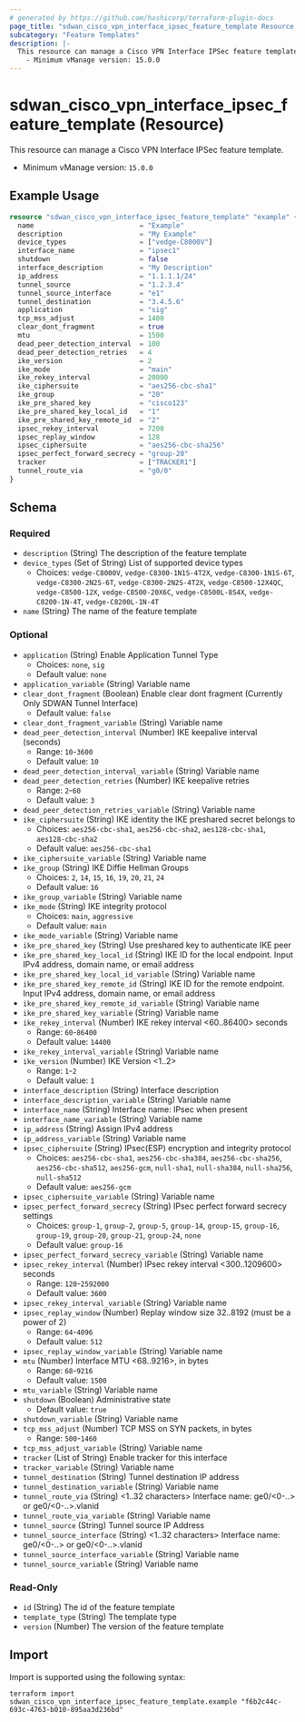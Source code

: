 ```yaml
---
# generated by https://github.com/hashicorp/terraform-plugin-docs
page_title: "sdwan_cisco_vpn_interface_ipsec_feature_template Resource - terraform-provider-sdwan"
subcategory: "Feature Templates"
description: |-
  This resource can manage a Cisco VPN Interface IPSec feature template.
    - Minimum vManage version: 15.0.0
---
```


# sdwan_cisco_vpn_interface_ipsec_feature_template (Resource)

This resource can manage a Cisco VPN Interface IPSec feature template.
  - Minimum vManage version: `15.0.0`

## Example Usage

```terraform
resource "sdwan_cisco_vpn_interface_ipsec_feature_template" "example" {
  name                          = "Example"
  description                   = "My Example"
  device_types                  = ["vedge-C8000V"]
  interface_name                = "ipsec1"
  shutdown                      = false
  interface_description         = "My Description"
  ip_address                    = "1.1.1.1/24"
  tunnel_source                 = "1.2.3.4"
  tunnel_source_interface       = "e1"
  tunnel_destination            = "3.4.5.6"
  application                   = "sig"
  tcp_mss_adjust                = 1400
  clear_dont_fragment           = true
  mtu                           = 1500
  dead_peer_detection_interval  = 100
  dead_peer_detection_retries   = 4
  ike_version                   = 2
  ike_mode                      = "main"
  ike_rekey_interval            = 20000
  ike_ciphersuite               = "aes256-cbc-sha1"
  ike_group                     = "20"
  ike_pre_shared_key            = "cisco123"
  ike_pre_shared_key_local_id   = "1"
  ike_pre_shared_key_remote_id  = "2"
  ipsec_rekey_interval          = 7200
  ipsec_replay_window           = 128
  ipsec_ciphersuite             = "aes256-cbc-sha256"
  ipsec_perfect_forward_secrecy = "group-20"
  tracker                       = ["TRACKER1"]
  tunnel_route_via              = "g0/0"
}
```

<!-- schema generated by tfplugindocs -->
## Schema

### Required

- `description` (String) The description of the feature template
- `device_types` (Set of String) List of supported device types
  - Choices: `vedge-C8000V`, `vedge-C8300-1N1S-4T2X`, `vedge-C8300-1N1S-6T`, `vedge-C8300-2N2S-6T`, `vedge-C8300-2N2S-4T2X`, `vedge-C8500-12X4QC`, `vedge-C8500-12X`, `vedge-C8500-20X6C`, `vedge-C8500L-8S4X`, `vedge-C8200-1N-4T`, `vedge-C8200L-1N-4T`
- `name` (String) The name of the feature template

### Optional

- `application` (String) Enable Application Tunnel Type
  - Choices: `none`, `sig`
  - Default value: `none`
- `application_variable` (String) Variable name
- `clear_dont_fragment` (Boolean) Enable clear dont fragment (Currently Only SDWAN Tunnel Interface)
  - Default value: `false`
- `clear_dont_fragment_variable` (String) Variable name
- `dead_peer_detection_interval` (Number) IKE keepalive interval (seconds)
  - Range: `10`-`3600`
  - Default value: `10`
- `dead_peer_detection_interval_variable` (String) Variable name
- `dead_peer_detection_retries` (Number) IKE keepalive retries
  - Range: `2`-`60`
  - Default value: `3`
- `dead_peer_detection_retries_variable` (String) Variable name
- `ike_ciphersuite` (String) IKE identity the IKE preshared secret belongs to
  - Choices: `aes256-cbc-sha1`, `aes256-cbc-sha2`, `aes128-cbc-sha1`, `aes128-cbc-sha2`
  - Default value: `aes256-cbc-sha1`
- `ike_ciphersuite_variable` (String) Variable name
- `ike_group` (String) IKE Diffie Hellman Groups
  - Choices: `2`, `14`, `15`, `16`, `19`, `20`, `21`, `24`
  - Default value: `16`
- `ike_group_variable` (String) Variable name
- `ike_mode` (String) IKE integrity protocol
  - Choices: `main`, `aggressive`
  - Default value: `main`
- `ike_mode_variable` (String) Variable name
- `ike_pre_shared_key` (String) Use preshared key to authenticate IKE peer
- `ike_pre_shared_key_local_id` (String) IKE ID for the local endpoint. Input IPv4 address, domain name, or email address
- `ike_pre_shared_key_local_id_variable` (String) Variable name
- `ike_pre_shared_key_remote_id` (String) IKE ID for the remote endpoint. Input IPv4 address, domain name, or email address
- `ike_pre_shared_key_remote_id_variable` (String) Variable name
- `ike_pre_shared_key_variable` (String) Variable name
- `ike_rekey_interval` (Number) IKE rekey interval <60..86400> seconds
  - Range: `60`-`86400`
  - Default value: `14400`
- `ike_rekey_interval_variable` (String) Variable name
- `ike_version` (Number) IKE Version <1..2>
  - Range: `1`-`2`
  - Default value: `1`
- `interface_description` (String) Interface description
- `interface_description_variable` (String) Variable name
- `interface_name` (String) Interface name: IPsec when present
- `interface_name_variable` (String) Variable name
- `ip_address` (String) Assign IPv4 address
- `ip_address_variable` (String) Variable name
- `ipsec_ciphersuite` (String) IPsec(ESP) encryption and integrity protocol
  - Choices: `aes256-cbc-sha1`, `aes256-cbc-sha384`, `aes256-cbc-sha256`, `aes256-cbc-sha512`, `aes256-gcm`, `null-sha1`, `null-sha384`, `null-sha256`, `null-sha512`
  - Default value: `aes256-gcm`
- `ipsec_ciphersuite_variable` (String) Variable name
- `ipsec_perfect_forward_secrecy` (String) IPsec perfect forward secrecy settings
  - Choices: `group-1`, `group-2`, `group-5`, `group-14`, `group-15`, `group-16`, `group-19`, `group-20`, `group-21`, `group-24`, `none`
  - Default value: `group-16`
- `ipsec_perfect_forward_secrecy_variable` (String) Variable name
- `ipsec_rekey_interval` (Number) IPsec rekey interval <300..1209600> seconds
  - Range: `120`-`2592000`
  - Default value: `3600`
- `ipsec_rekey_interval_variable` (String) Variable name
- `ipsec_replay_window` (Number) Replay window size 32..8192 (must be a power of 2)
  - Range: `64`-`4096`
  - Default value: `512`
- `ipsec_replay_window_variable` (String) Variable name
- `mtu` (Number) Interface MTU <68..9216>, in bytes
  - Range: `68`-`9216`
  - Default value: `1500`
- `mtu_variable` (String) Variable name
- `shutdown` (Boolean) Administrative state
  - Default value: `true`
- `shutdown_variable` (String) Variable name
- `tcp_mss_adjust` (Number) TCP MSS on SYN packets, in bytes
  - Range: `500`-`1460`
- `tcp_mss_adjust_variable` (String) Variable name
- `tracker` (List of String) Enable tracker for this interface
- `tracker_variable` (String) Variable name
- `tunnel_destination` (String) Tunnel destination IP address
- `tunnel_destination_variable` (String) Variable name
- `tunnel_route_via` (String) <1..32 characters> Interface name: ge0/<0-..> or ge0/<0-..>.vlanid
- `tunnel_route_via_variable` (String) Variable name
- `tunnel_source` (String) Tunnel source IP Address
- `tunnel_source_interface` (String) <1..32 characters> Interface name: ge0/<0-..> or ge0/<0-..>.vlanid
- `tunnel_source_interface_variable` (String) Variable name
- `tunnel_source_variable` (String) Variable name

### Read-Only

- `id` (String) The id of the feature template
- `template_type` (String) The template type
- `version` (Number) The version of the feature template

## Import

Import is supported using the following syntax:

```shell
terraform import sdwan_cisco_vpn_interface_ipsec_feature_template.example "f6b2c44c-693c-4763-b010-895aa3d236bd"
```
